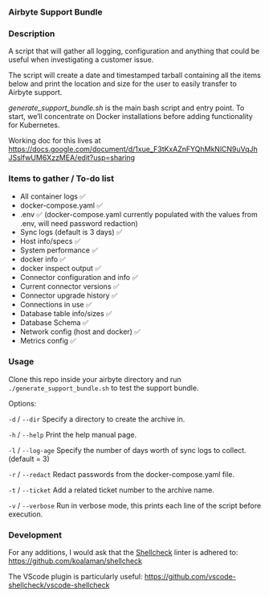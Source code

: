 ### Airbyte Support Bundle

### Description

A script that will gather all logging, configuration and anything that could be useful when investigating a customer issue.

The script will create a date and timestamped tarball containing all the items below and print the location and size for the user to easily transfer to Airbyte support.

_generate_support_bundle.sh_ is the main bash script and entry point. To start, we’ll concentrate on Docker installations before adding functionality for Kubernetes.

Working doc for this lives at https://docs.google.com/document/d/1xue_F3tKxAZnFYQhMkNlCN9uVqJhJSslfwUM6XzzMEA/edit?usp=sharing

### Items to gather / To-do list
* All container logs ✅
* docker-compose.yaml ✅
* .env ✅ (docker-compose.yaml currently populated with the values from .env, will need password redaction)
* Sync logs (default is 3 days) ✅
* Host info/specs ✅
* System performance ✅
* docker info ✅
* docker inspect output ✅
* Connector configuration and info ✅
* Current connector versions ✅
* Connector upgrade history ✅
* Connections in use ✅
* Database table info/sizes ✅
* Database Schema ✅
* Network config (host and docker) ✅
* Metrics config ✅

### Usage

Clone this repo inside your airbyte directory and run `./generate_support_bundle.sh` to test the support bundle.

Options: 

`-d` / `--dir` Specify a directory to create the archive in.

`-h` / `--help` Print the help manual page.

`-l` / `--log-age` Specify the number of days worth of sync logs to collect. (default = 3)

`-r` / `--redact` Redact passwords from the docker-compose.yaml file.

`-t` / `--ticket` Add a related ticket number to the archive name.

`-v` / `--verbose` Run in verbose mode, this prints each line of the script before execution.

### Development

For any additions, I would ask that the [Shellcheck](https://www.shellcheck.net/) linter is adhered to:
https://github.com/koalaman/shellcheck

The VScode plugin is particularly useful:
https://github.com/vscode-shellcheck/vscode-shellcheck
